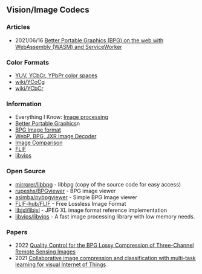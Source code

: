 ## Vision/Image Codecs



### Articles
- 2021/06/16 [Better Portable Graphics (BPG) on the web with WebAssembly (WASM) and ServiceWorker](https://sequentialread.com/better-portable-graphics-bpg-on-the-web-with-webassembly-wasm-and-serviceworker/)



### Color Formats
- [YUV, YCbCr, YPbPr color spaces](https://discoverybiz.net/enu0/faq/faq_YUV_YCbCr_YPbPr.html)
- [wiki/YCoCg](https://en.wikipedia.org/wiki/YCoCg)
- [wiki/YCbCr](https://en.wikipedia.org/wiki/YCbCr)


### Information
- Everything I Know: [Image processing](https://wiki.nikiv.dev/computer-graphics/image-processing)
- [Better Portable Graphics](https://en.wikipedia.org/wiki/Better_Portable_Graphics)n
- [BPG Image format](https://bellard.org/bpg/)
- [WebP, BPG, JXR Image Decoder](https://speedtesting.herokuapp.com/imagedecoder/)
- [Image Comparison](https://xooyoozoo.github.io/yolo-octo-bugfixes/)
- [FLIF](http://flif.info/)
- [libvips](https://www.libvips.org/)


### Open Source
- [mirrorer/libbpg](https://github.com/mirrorer/libbpg) - libbpg (copy of the source code for easy access)
- [rupeshs/BPGviewer](https://github.com/rupeshs/BPGviewer) - BPG image viewer
- [asimba/pybpgviewer](https://github.com/asimba/pybpgviewer) - Simple BPG Image viewer
- [FLIF-hub/FLIF](https://github.com/FLIF-hub/FLIF) - Free Lossless Image Format
- [libjxl/libjxl](https://github.com/libjxl/libjxl) - JPEG XL image format reference implementation
- [libvips/libvips](https://github.com/libvips/libvips) - A fast image processing library with low memory needs.



### Papers
- 2022 [Quality Control for the BPG Lossy Compression of Three-Channel Remote Sensing Images](https://mdpi-res.com/d_attachment/remotesensing/remotesensing-14-01824/article_deploy/remotesensing-14-01824-v2.pdf)
- 2021 [Collaborative image compression and classification with multi-task learning for visual Internet of Things](https://reader.elsevier.com/reader/sd/pii/S1000936121003654)
